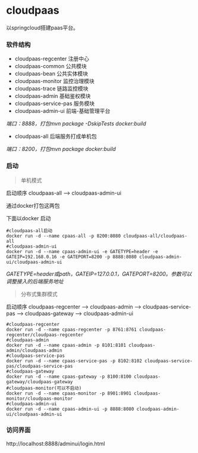 # cloudpaas

以springcloud搭建paas平台。

### 软件结构

* cloudpaas-regcenter 注册中心
* cloudpaas-common  公共模块
* cloudpaas-bean 公共实体模块
* cloudpaas-monitor 监控治理模块
* cloudpaas-trace 链路监控模块
* cloudpaas-admin 基础鉴权模块
* cloudpaas-service-pas 服务模块
* cloudpaas-admin-ui 前端-基础管理平台

*端口：8888，打包mvn package -DskipTests docker:build*

* cloudpaas-all 后端服务打成单机包

*端口：8200，打包mvn package docker:build*

### 启动

> 单机模式

启动顺序 cloudpaas-all --> cloudpaas-admin-ui

通过docker打包这两包

下面以docker 启动

```
#cloudpaas-all启动
docker run -d --name cpaas-all -p 8200:8080 cloudpaas-all/cloudpaas-all
#cloudpaas-admin-ui
docker run -d --name cpaas-admin-ui -e GATETYPE=header -e GATEIP=192.168.0.16 -e GATEPORT=8200 -p 8888:8080 cloudpaas-admin-ui/cloudpaas-admin-ui
```

*GATETYPE=header或path，GATEIP=127.0.0.1，GATEPORT=8200。参数可以调整接入的后端服务地址*



> 分布式集群模式

启动顺序 cloudpaas-regcenter --> cloudpaas-admin --> cloudpaas-service-pas --> cloudpaas-gateway --> cloudpaas-admin-ui

```
#cloudpaas-regcenter
docker run -d --name cpaas-regcenter -p 8761:8761 cloudpaas-regcenter/cloudpaas-regcenter
#cloudpaas-admin
docker run -d --name cpaas-admin -p 8101:8101 cloudpaas-admin/cloudpaas-admin
#cloudpaas-service-pas
docker run -d --name cpaas-service-pas -p 8102:8102 cloudpaas-service-pas/cloudpaas-service-pas
#cloudpaas-gateway
docker run -d --name cpaas-gateway -p 8100:8100 cloudpaas-gateway/cloudpaas-gateway
#cloudpaas-monitor(可以不启动)
docker run -d --name cpaas-monitor -p 8901:8901 cloudpaas-monitor/cloudpaas-monitor
#cloudpaas-admin-ui
docker run -d --name cpaas-admin-ui -p 8888:8080 cloudpaas-admin-ui/cloudpaas-admin-ui
```



### 访问界面

http://localhost:8888/adminui/login.html